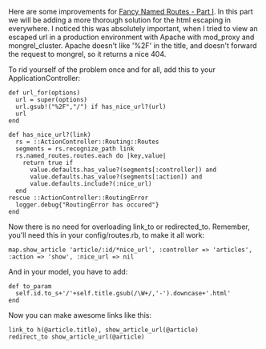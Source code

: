Here are some improvements for <a href="http://infx.nl/2007/11/15/fancy-named-routes/">Fancy Named Routes - Part I</a>. In this part we will be adding a more thorough solution for the html escaping in everywhere.  I noticed this was absolutely important, when I tried to view an escaped url in a production environment with Apache with mod_proxy and mongrel_cluster. Apache doesn't like '%2F' in the title, and doesn't forward the request to mongrel, so it returns a nice 404.

To rid yourself of the problem once and for all, add this to your ApplicationController:

    def url_for(options)
      url = super(options)
      url.gsub!("%2F","/") if has_nice_url?(url)
      url
    end

    def has_nice_url?(link)
      rs = ::ActionController::Routing::Routes
      segments = rs.recognize_path link
      rs.named_routes.routes.each do |key,value|
        return true if
          value.defaults.has_value?(segments[:controller]) and
          value.defaults.has_value?(segments[:action]) and
          value.defaults.include?(:nice_url)
      end
    rescue ::ActionController::RoutingError
      logger.debug{"RoutingError has occured"}
    end

Now there is no need for overloading link_to or redirected_to. Remember, you'll need this in your config/routes.rb, to make it all work:

    map.show_article 'article/:id/*nice_url', :controller => 'articles', :action => 'show', :nice_url => nil

And in your model, you have to add:

    def to_param
      self.id.to_s+'/'+self.title.gsub(/\W+/,'-').downcase+'.html'
    end

Now you can make awesome links like this:

    link_to h(@article.title), show_article_url(@article)
    redirect_to show_article_url(@article)
